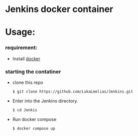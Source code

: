 # Jenkins docker container

# Usage:

### requirement:

- Install [docker](https://docs.docker.com/engine/install/)



### starting the contatiner
- clone this repo
  ```
  $ git clone https://github.com/LukaLmelias/Jenkins.git
  ```

- Enter into the Jenkins directory.

  ```
  $ cd Jenkis
  ```

- Run docker compose

  ```
  $ docker compose up 
  ```



